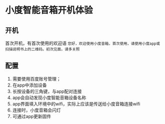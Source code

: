 # 小度智能音箱开机体验

## 开机

首次开机，有首次使用的欢迎语 `您好，欢迎使用小度音箱，首次使用，请使用小度app或扫描说明书上的二维码。初次见面，请多关照`

## 配置

1. 需要使用百度账号管理；
2. 在app中添加设备
3. 长按设备的三角键，与app配对连接
4. app会自动发现小度智能音箱设备名称
5. app界面填入环境中的wifi，实际上应该是传送给小度音箱连接wifi
6. 连接时，小度音箱会闪灯
7. 可通过app更新固件